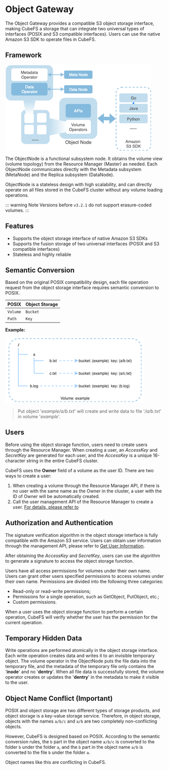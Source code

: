 # Object Gateway

The Object Gateway provides a compatible S3 object storage interface, making CubeFS a storage that can integrate two universal types of interfaces (POSIX and S3 compatible interfaces). Users can use the native Amazon S3 SDK to operate files in CubeFS.

## Framework

![image](../pic/cfs-object-subsystem-structure.png)

The ObjectNode is a functional subsystem node. It obtains the volume view (volume topology) from the Resource Manager (Master) as needed. Each ObjectNode communicates directly with the Metadata subsystem (MetaNode) and the Replica subsystem (DataNode).

ObjectNode is a stateless design with high scalability, and can directly operate on all files stored in the CubeFS cluster without any volume loading operations.

::: warning Note
Versions before `v3.2.1` do not support erasure-coded volumes.
:::

## Features

- Supports the object storage interface of native Amazon S3 SDKs
- Supports the fusion storage of two universal interfaces (POSIX and S3 compatible interfaces)
- Stateless and highly reliable

## Semantic Conversion

Based on the original POSIX compatibility design, each file operation request from the object storage interface requires semantic conversion to POSIX.

| POSIX    | Object Storage |
|----------|----------------|
| `Volume` | `Bucket`       |
| `Path`   | `Key`          |

**Example:**

![image](../pic/cfs-object-subsystem-semantic.png)

> Put object \'*example/a/b.txt*\' will create and write data to file
> \'*/a/b.txt*\' in volume \'*example*\'.

## Users

Before using the object storage function, users need to create users through the Resource Manager. When creating a user, an *AccessKey* and *SecretKey* are generated for each user, and the *AccessKey* is a unique 16-character string in the entire CubeFS cluster.

CubeFS uses the **Owner** field of a volume as the user ID. There are two ways to create a user:

1. When creating a volume through the Resource Manager API, if there is no user with the same name as the Owner in the cluster, a user with the ID of Owner will be automatically created.
2. Call the user management API of the Resource Manager to create a user. [For details, please refer to](../maintenance/admin-api/master/user.md)

## Authorization and Authentication

The signature verification algorithm in the object storage interface is fully compatible with the Amazon S3 service. Users can obtain user information through the management API, please refer to [Get User Information](../maintenance/admin-api/master/user.md).

After obtaining the *AccessKey* and *SecretKey*, users can use the algorithm to generate a signature to access the object storage function.

Users have all access permissions for volumes under their own name. Users can grant other users specified permissions to access volumes under their own name. Permissions are divided into the following three categories:

- Read-only or read-write permissions;
- Permissions for a single operation, such as GetObject, PutObject, etc.;
- Custom permissions.

When a user uses the object storage function to perform a certain operation, CubeFS will verify whether the user has the permission for the current operation.

## Temporary Hidden Data

Write operations are performed atomically in the object storage interface. Each write operation creates data and writes it to an invisible temporary object. The volume operator in the ObjectNode puts the file data into the temporary file, and the metadata of the temporary file only contains the '**inode**' and no '**dentry**'. When all file data is successfully stored, the volume operator creates or updates the '**dentry**' in the metadata to make it visible to the user.

## Object Name Conflict (Important)

POSIX and object storage are two different types of storage products, and object storage is a key-value storage service. Therefore, in object storage, objects with the names `a/b/c` and `a/b` are two completely non-conflicting objects.

However, CubeFS is designed based on POSIX. According to the semantic conversion rules, the `b` part in the object name `a/b/c` is converted to the folder `b` under the folder `a`, and the `b` part in the object name `a/b` is converted to the file `b` under the folder `a`.

Object names like this are conflicting in CubeFS.